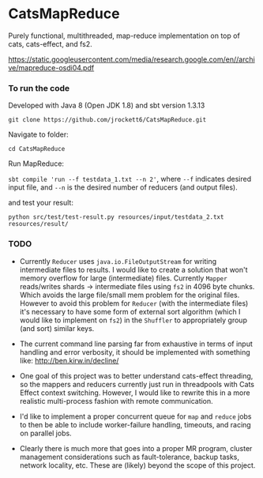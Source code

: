 # CatsMapReduce
Purely functional, multithreaded, map-reduce implementation on top of cats, cats-effect, and fs2.

https://static.googleusercontent.com/media/research.google.com/en//archive/mapreduce-osdi04.pdf

### To run the code

Developed with Java 8 (Open JDK 1.8) and sbt version 1.3.13

`git clone https://github.com/jrockett6/CatsMapReduce.git`

Navigate to folder:

`cd CatsMapReduce`

Run MapReduce:

`sbt compile 'run --f testdata_1.txt --n 2'`, where `--f` indicates desired input file, and `--n` is the desired
number of reducers (and output files).

and test your result:

`python src/test/test-result.py resources/input/testdata_2.txt resources/result/` 

### TODO
- Currently `Reducer` uses `java.io.FileOutputStream` for writing intermediate files to results. I would like to
 create a solution that won't memory overflow for large (intermediate) files. Currently `Mapper` reads/writes
  shards -> intermediate files using `fs2` in 4096 byte chunks. Which avoids the large file/small mem problem for the
   original files. However to avoid this problem for `Reducer` (with the intermediate files) it's necessary to have
   some form of external sort algorithm (which I would like to implement on `fs2`) in the `Shuffler` to appropriately
    group (and sort) similar keys.
    
- The current command line parsing far from exhaustive in terms of input handling and error verbosity, it should be
 implemented with something like: http://ben.kirw.in/decline/
 
- One goal of this project was to better understand cats-effect threading, so the mappers and reducers currently just
 run in threadpools with Cats Effect context switching. However, I would like to rewrite this in a more realistic 
 multi-process fashion with remote communication.
 
- I'd like to implement a proper concurrent queue for `map` and `reduce` jobs to then be able to include worker-failure 
handling, timeouts, and racing on parallel jobs.

- Clearly there is much more that goes into a proper MR program, cluster management considerations such as fault-tolerance, 
backup tasks, network locality, etc. These are (likely) beyond the scope of this project.
 
